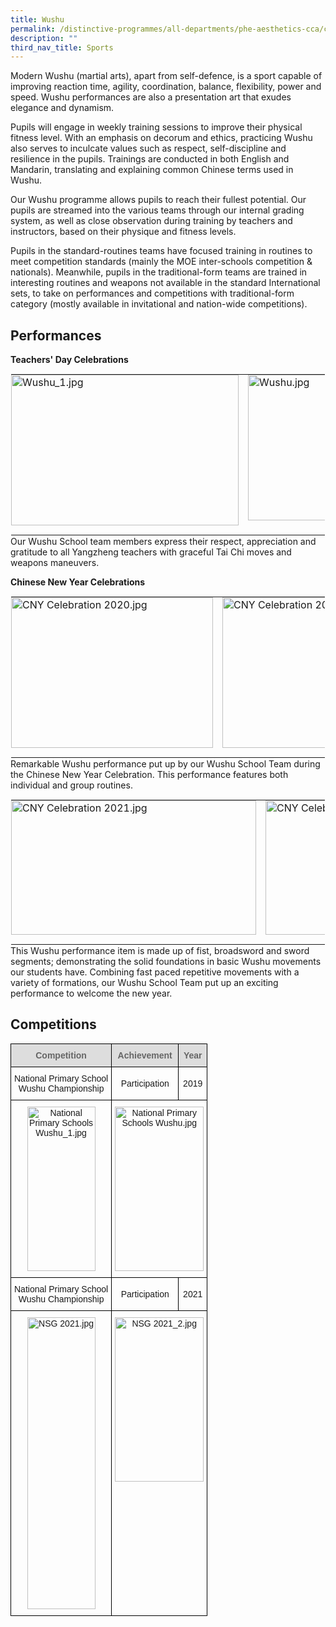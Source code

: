 ```yaml
---
title: Wushu
permalink: /distinctive-programmes/all-departments/phe-aesthetics-cca/cca/sports/wushu/
description: ""
third_nav_title: Sports
---
```

Modern Wushu (martial arts), apart from self-defence, is a sport capable of improving reaction time, agility, coordination, balance, flexibility, power and speed. Wushu performances are also a presentation art that exudes elegance and dynamism.

  

Pupils will engage in weekly training sessions to improve their physical fitness level. With an emphasis on decorum and ethics, practicing Wushu also serves to inculcate values such as respect, self-discipline and resilience in the pupils. Trainings are conducted in both English and Mandarin, translating and explaining common Chinese terms used in Wushu.

  

Our Wushu programme allows pupils to reach their fullest potential. Our pupils are streamed into the various teams through our internal grading system, as well as close observation during training by teachers and instructors, based on their physique and fitness levels.

  

Pupils in the standard-routines teams have focused training in routines to meet competition standards (mainly the MOE inter-schools competition &amp; nationals). Meanwhile, pupils in the traditional-form teams are trained in interesting routines and weapons not available in the standard International sets, to take on performances and competitions with traditional-form category (mostly available in invitational and nation-wide competitions).

Performances
------------

**Teachers' Day Celebrations**

<table style="margin: 0px 10px 0px 0px; outline: 0px; padding: 0px; border-collapse: collapse; float: left; border: 1px solid transparent; table-layout: fixed;" class="ives_tab_kosong ive_eobj_left"><tbody style="margin: 0px; outline: 0px; padding: 0px;"><tr style="margin: 0px; outline: 0px; padding: 0px;"><td style="margin: 0px; outline: 0px; padding: 0px 15px 15px 0px; vertical-align: top;"><img style="margin: auto; outline: 0px; padding: 0px; border: none; max-width: 100%; clear: both; display: block; width: 364px; height: 241px;" class="ive_eobj_center" alt="Wushu_1.jpg" width="100%" src="https://yangzhengpri.moe.edu.sg/qql/slot/u703/2022/Distinctive%20Programmes/CCA/Sports/Wushu/Wushu_1.jpg"></td><td style="margin: 0px; outline: 0px; padding: 0px 15px 15px 0px; vertical-align: top;"><img style="margin: auto; outline: 0px; padding: 0px; border: none; max-width: 100%; clear: both; display: block; width: 352px; height: 233px;" class="ive_eobj_center" alt="Wushu.jpg" width="100%" src="https://yangzhengpri.moe.edu.sg/qql/slot/u703/2022/Distinctive%20Programmes/CCA/Sports/Wushu/Wushu.jpg"></td></tr></tbody></table>

Our Wushu School team members express their respect, appreciation and gratitude to all Yangzheng teachers with graceful Tai Chi moves and weapons maneuvers.

  

**Chinese New Year Celebrations**

<table style="margin: 0px 10px 0px 0px; outline: 0px; padding: 0px; border-collapse: collapse; float: left; border: 1px solid transparent; table-layout: fixed;" class="ives_tab_kosong ive_eobj_left"><tbody style="margin: 0px; outline: 0px; padding: 0px;"><tr style="margin: 0px; outline: 0px; padding: 0px;"><td style="margin: 0px; outline: 0px; padding: 0px 15px 15px 0px; vertical-align: top;"><img style="margin: auto; outline: 0px; padding: 0px; border: none; max-width: 100%; clear: both; display: block; width: 323px; height: 241px;" class="ive_eobj_center" alt="CNY Celebration 2020.jpg" width="100%" src="https://yangzhengpri.moe.edu.sg/qql/slot/u703/2022/Distinctive%20Programmes/CCA/Sports/Wushu/CNY%20Celebration%202020.jpg"></td><td style="margin: 0px; outline: 0px; padding: 0px 15px 15px 0px; vertical-align: top;"><img style="margin: auto; outline: 0px; padding: 0px; border: none; max-width: 100%; clear: both; display: block; width: 333px; height: 241px;" class="ive_eobj_center" alt="CNY Celebration 2020_2.jpg" src="https://yangzhengpri.moe.edu.sg/qql/slot/u703/2022/Distinctive%20Programmes/CCA/Sports/Wushu/CNY%20Celebration%202020_2.jpg"></td></tr></tbody></table>


Remarkable Wushu performance put up by our Wushu School Team during the Chinese New Year Celebration. This performance features both individual and group routines.

  

<table style="margin: 0px 10px 0px 0px; outline: 0px; padding: 0px; border-collapse: collapse; float: left; border: 1px solid transparent; table-layout: fixed;" class="ives_tab_kosong ive_eobj_left"><tbody style="margin: 0px; outline: 0px; padding: 0px;"><tr style="margin: 0px; outline: 0px; padding: 0px;"><td style="margin: 0px; outline: 0px; padding: 0px 15px 15px 0px; vertical-align: top;"><img style="margin: auto; outline: 0px; padding: 0px; border: none; max-width: 100%; clear: both; display: block; width: 392px; height: 215px;" class="ive_eobj_center" alt="CNY Celebration 2021.jpg" width="100%" src="https://yangzhengpri.moe.edu.sg/qql/slot/u703/2022/Distinctive%20Programmes/CCA/Sports/Wushu/CNY%20Celebration%202021.jpg"></td><td style="margin: 0px; outline: 0px; padding: 0px 15px 15px 0px; vertical-align: top;"><img style="margin: auto; outline: 0px; padding: 0px; border: none; max-width: 100%; clear: both; display: block; width: 487px; height: 215px;" class="ive_eobj_center" alt="CNY Celebration 2021_2.jpg" width="100%" src="https://yangzhengpri.moe.edu.sg/qql/slot/u703/2022/Distinctive%20Programmes/CCA/Sports/Wushu/CNY%20Celebration%202021_2.jpg"></td></tr></tbody></table>

This Wushu performance item is made up of fist, broadsword and sword segments; demonstrating the solid foundations in basic Wushu movements our students have. Combining fast paced repetitive movements with a variety of formations, our Wushu School Team put up an exciting performance to welcome the new year.

Competitions
------------

<style type="text/css">
.tg  {border-collapse:collapse;border-spacing:0;}
.tg td{border-color:black;border-style:solid;border-width:1px;font-family:Arial, sans-serif;font-size:14px;
  overflow:hidden;padding:10px 5px;word-break:normal;}
.tg th{border-color:black;border-style:solid;border-width:1px;font-family:Arial, sans-serif;font-size:14px;
  font-weight:normal;overflow:hidden;padding:10px 5px;word-break:normal;}
.tg .tg-baqh{text-align:center;vertical-align:top}
.tg .tg-feqv{background-color:#DDD;color:#666;font-weight:bold;text-align:center;vertical-align:middle}
.tg .tg-nrix{text-align:center;vertical-align:middle}
</style>
<table class="tg">
<thead>
  <tr>
    <th colspan="2" class="tg-feqv"><span style="color:#666;background-color:#DDD">Competition</span></th>
    <th colspan="2" class="tg-feqv"><span style="color:#666;background-color:#DDD">Achievement</span></th>
    <th colspan="2" class="tg-feqv"><span style="color:#666;background-color:#DDD">Year</span></th>
  </tr>
</thead>
<tbody>
  <tr>
    <td colspan="2" class="tg-nrix">National Primary School<br>Wushu Championship</td>
    <td colspan="2" class="tg-nrix">Participation</td>
    <td colspan="2" class="tg-nrix">2019</td>
  </tr>
  <tr>
    <td colspan="2" class="tg-baqh"><img height="263" width="109" alt="National Primary Schools Wushu_1.jpg" src="https://yangzhengpri.moe.edu.sg/qql/slot/u703/2022/Distinctive%20Programmes/CCA/Sports/Wushu/National%20Primary%20Schools%20Wushu_1.jpg"></td>
    <td colspan="4" class="tg-baqh"><img height="263" width="142" alt="National Primary Schools Wushu.jpg" src="https://yangzhengpri.moe.edu.sg/qql/slot/u703/2022/Distinctive%20Programmes/CCA/Sports/Wushu/National%20Primary%20Schools%20Wushu.jpg"></td>
  </tr>
  <tr>
    <td colspan="2" class="tg-nrix">National Primary School<br>Wushu Championship</td>
    <td colspan="2" class="tg-nrix">Participation</td>
    <td colspan="2" class="tg-nrix">2021</td>
  </tr>
  <tr>
    <td colspan="2" class="tg-baqh"><img height="467" width="109" alt="NSG 2021.jpg" src="https://yangzhengpri.moe.edu.sg/qql/slot/u703/2022/Distinctive%20Programmes/CCA/Sports/Wushu/NSG%202021.jpg"></td>
    <td colspan="4" class="tg-baqh"><img height="263" width="142" alt="NSG 2021_2.jpg" src="https://yangzhengpri.moe.edu.sg/qql/slot/u703/2022/Distinctive%20Programmes/CCA/Sports/Wushu/NSG%202021_2.jpg"></td>
  </tr>
</tbody>
</table>